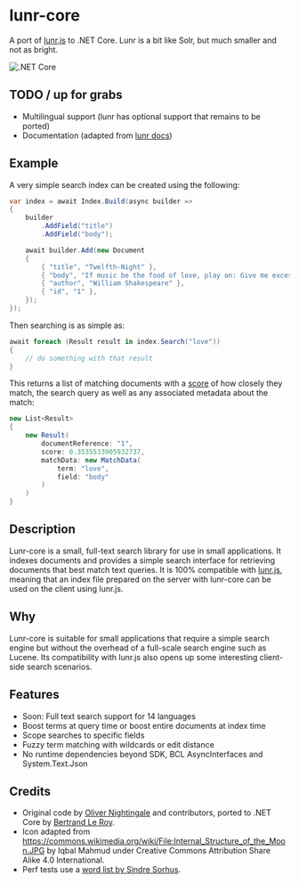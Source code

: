 # lunr-core
A port of [lunr.js](https://lunrjs.com/guides/getting_started.html) to .NET Core.
Lunr is a bit like Solr, but much smaller and not as bright.

![.NET Core](https://github.com/bleroy/lunr-core/workflows/.NET%20Core/badge.svg)

## TODO / up for grabs

* Multilingual support (lunr has optional support that remains to be ported)
* Documentation (adapted from [lunr docs](https://lunrjs.com/guides/getting_started.html))

## Example

A very simple search index can be created using the following:

```csharp
var index = await Index.Build(async builder =>
{
    builder
        .AddField("title")
        .AddField("body");

    await builder.Add(new Document
    {
        { "title", "Twelfth-Night" },
        { "body", "If music be the food of love, play on: Give me excess of it…" },
        { "author", "William Shakespeare" },
        { "id", "1" },
    });
});
```

Then searching is as simple as:

```csharp
await foreach (Result result in index.Search("love"))
{
    // do something with that result
}
```

This returns a list of matching documents with a [score](https://lunrjs.com/guides/searching.html#scoring) of how closely they match, the search query as well as any associated metadata about the match:

```csharp
new List<Result>
{
    new Result(
        documentReference: "1",
        score: 0.3535533905932737,
        matchData: new MatchData(
            term: "love",
            field: "body"
        )
    )
}
```

<!--[API documentation](https://lunrjs.com/docs/index.html) is available, as well as a [full working example](https://olivernn.github.io/moonwalkers/).-->

## Description

Lunr-core is a small, full-text search library for use in small applications.
It indexes documents and provides a simple search interface for retrieving documents that best match text queries.
It is 100% compatible with [lunr.js](https://lunrjs.com/guides/getting_started.html), meaning that an index file prepared on the server with lunr-core can be used on the client using lunr.js.

## Why

Lunr-core is suitable for small applications that require a simple search engine but without the overhead of a full-scale search engine such as Lucene.
Its compatibility with lunr.js also opens up some interesting client-side search scenarios.

<!--
## Installation

Simply include the lunr-core package in your application.
Lunr-core supports all .NET Standard 2.0 platforms, including .NET Core and .NET Framework 4.6.
-->

## Features

* Soon: Full text search support for 14 languages
* Boost terms at query time or boost entire documents at index time
* Scope searches to specific fields
* Fuzzy term matching with wildcards or edit distance
* No runtime dependencies beyond SDK, BCL AsyncInterfaces and System.Text.Json

<!--
## Contributing

See the [`CONTRIBUTING.md` file](CONTRIBUTING.md).
-->

## Credits

* Original code by [Oliver Nightingale](https://github.com/olivernn) and contributors, ported to .NET Core by [Bertrand Le Roy](https://github.com/bleroy).
* Icon adapted from https://commons.wikimedia.org/wiki/File:Internal_Structure_of_the_Moon.JPG by Iqbal Mahmud under Creative Commons Attribution Share Alike 4.0 International.
* Perf tests use a [word list by Sindre Sorhus](https://github.com/sindresorhus/word-list).

